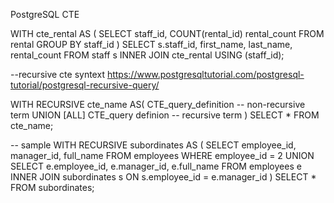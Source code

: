 PostgreSQL CTE

WITH cte_rental AS (
    SELECT staff_id,
        COUNT(rental_id) rental_count
    FROM   rental
    GROUP  BY staff_id
)
SELECT s.staff_id,
    first_name,
    last_name,
    rental_count
FROM staff s
    INNER JOIN cte_rental USING (staff_id); 


--recursive cte syntext
https://www.postgresqltutorial.com/postgresql-tutorial/postgresql-recursive-query/

WITH RECURSIVE cte_name AS(
    CTE_query_definition -- non-recursive term
    UNION [ALL]
    CTE_query definion  -- recursive term
) SELECT * FROM cte_name;

-- sample
WITH RECURSIVE subordinates AS (
	SELECT
		employee_id,
		manager_id,
		full_name
	FROM
		employees
	WHERE
		employee_id = 2
	UNION
		SELECT
			e.employee_id,
			e.manager_id,
			e.full_name
		FROM
			employees e
		INNER JOIN subordinates s ON s.employee_id = e.manager_id
) SELECT
	*
FROM
	subordinates;